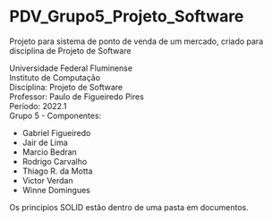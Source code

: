 # PDV_Grupo5_Projeto_Software

Projeto para sistema de ponto de venda de um mercado, criado para disciplina de Projeto de Software

Universidade Federal Fluminense  
Instituto de Computação  
Disciplina: Projeto de Software  
Professor: Paulo de Figueiredo Pires  
Período: 2022.1  
Grupo 5 - Componentes:

- Gabriel Figueiredo
- Jair de Lima
- Marcio Bedran
- Rodrigo Carvalho
- Thiago R. da Motta
- Victor Verdan
- Winne Domingues

Os principios SOLID estão dentro de uma pasta em documentos.
